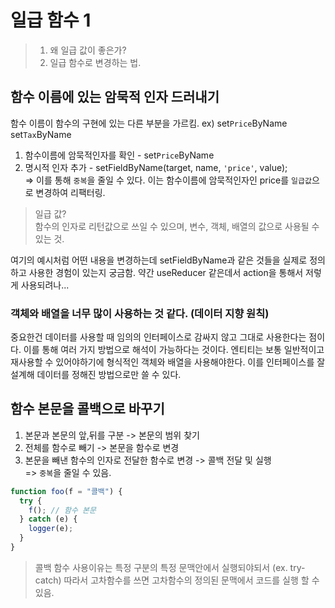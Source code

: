 # 일급 함수 1

> 1. 왜 일급 값이 좋은가?
> 2. 일급 함수로 변경하는 법.

## 함수 이름에 있는 암묵적 인자 드러내기

함수 이름이 함수의 구현에 있는 다른 부분을 가르킴.
ex) set`Price`ByName set`Tax`ByName

1. 함수이름에 암묵적인자를 확인 - set`Price`ByName
2. 명시적 인자 추가 - setFieldByName(target, name, `'price'`, value);  
   => 이를 통해 `중복`을 줄일 수 있다.
   이는 함수이름에 암묵적인자인 price를 `일급값`으로 변경하여 리팩터링.

> 일급 값?  
> 함수의 인자로 리턴값으로 쓰일 수 있으며, 변수, 객체, 배열의 값으로 사용될 수 있는 것.

여기의 예시처럼 어떤 내용을 변경하는데 setFieldByName과 같은 것들을 실제로 정의하고 사용한 경험이 있는지 궁금함.
약간 useReducer 같은데서 action을 통해서 저렇게 사용되려나...

### 객체와 배열을 너무 많이 사용하는 것 같다. (데이터 지향 원칙)

중요한건 데이터를 사용할 때 임의의 인터페이스로 감싸지 않고 그대로 사용한다는 점이다.
이를 통해 여러 가지 방법으로 해석이 가능하다는 것이다.
엔티티는 보통 일반적이고 재사용할 수 있어야하기에 형식적인 객체와 배열을 사용해야한다.
이를 인터페이스를 잘 설계해 데이터를 정해진 방법으로만 쓸 수 있다.

## 함수 본문을 콜백으로 바꾸기

1. 본문과 본문의 앞,뒤를 구분 -> 본문의 범위 찾기
2. 전체를 함수로 빼기 -> 본문을 함수로 변경
3. 본문을 빼낸 함수의 인자로 전달한 함수로 변경 -> 콜백 전달 및 실행  
   => `중복`을 줄일 수 있음.

```js
function foo(f = "콜백") {
  try {
    f(); // 함수 본문
  } catch (e) {
    logger(e);
  }
}
```

> 콜백 함수 사용이유는 특정 구분의 특정 문맥안에서 실행되야되서 (ex. try-catch)
> 따라서 고차함수를 쓰면 고차함수의 정의된 문맥에서 코드를 실행 할 수 있음.
